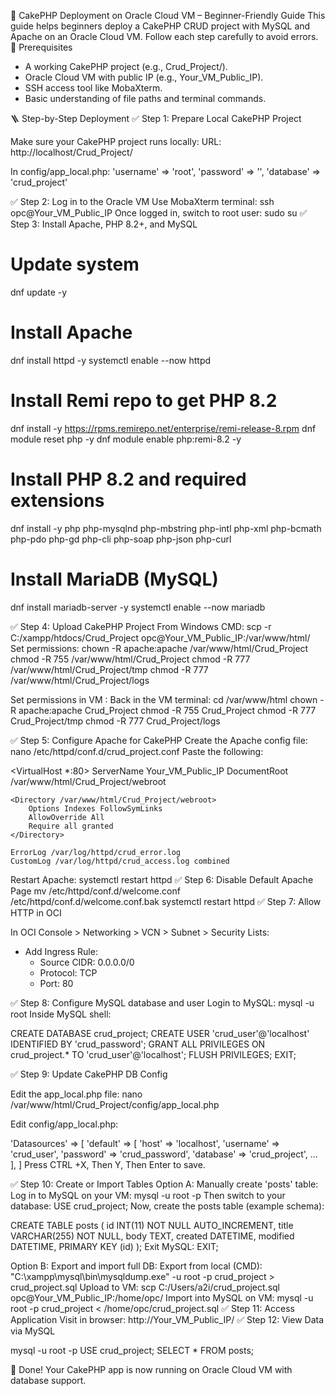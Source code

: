 🍰 CakePHP Deployment on Oracle Cloud VM – Beginner-Friendly Guide
This guide helps beginners deploy a CakePHP CRUD project with MySQL and Apache on an Oracle Cloud VM. Follow each step carefully to avoid errors.
🧾 Prerequisites

- A working CakePHP project (e.g., Crud_Project/).
- Oracle Cloud VM with public IP (e.g., Your_VM_Public_IP).
- SSH access tool like MobaXterm.
- Basic understanding of file paths and terminal commands.

🪜 Step-by-Step Deployment
✅ Step 1: Prepare Local CakePHP Project

Make sure your CakePHP project runs locally:
URL: http://localhost/Crud_Project/

In config/app_local.php:
  'username' => 'root', 
  'password' => '', 
  'database' => 'crud_project' 

✅ Step 2: Log in to the Oracle VM
Use MobaXterm terminal:
ssh opc@Your_VM_Public_IP
 Once logged in, switch to root user:
sudo su
✅ Step 3: Install Apache, PHP 8.2+, and MySQL
# Update system
dnf update -y
# Install Apache
dnf install httpd -y
systemctl enable --now httpd
# Install Remi repo to get PHP 8.2
dnf install -y https://rpms.remirepo.net/enterprise/remi-release-8.rpm 
dnf module reset php -y 
dnf module enable php:remi-8.2 -y 
# Install PHP 8.2 and required extensions
dnf install -y php php-mysqlnd php-mbstring php-intl php-xml php-bcmath php-pdo php-gd php-cli php-soap php-json php-curl
# Install MariaDB (MySQL)
dnf install mariadb-server -y
systemctl enable --now mariadb

✅ Step 4: Upload CakePHP Project
From Windows CMD:
scp -r C:/xampp/htdocs/Crud_Project opc@Your_VM_Public_IP:/var/www/html/
Set permissions:
chown -R apache:apache /var/www/html/Crud_Project
chmod -R 755 /var/www/html/Crud_Project
chmod -R 777 /var/www/html/Crud_Project/tmp
chmod -R 777 /var/www/html/Crud_Project/logs

Set permissions in VM : 
Back in the VM terminal:
cd /var/www/html
chown -R apache:apache Crud_Project
chmod -R 755 Crud_Project
chmod -R 777 Crud_Project/tmp
chmod -R 777 Crud_Project/logs


✅ Step 5: Configure Apache for CakePHP
Create the Apache config file:
nano /etc/httpd/conf.d/crud_project.conf
Paste the following:

<VirtualHost *:80>
    ServerName Your_VM_Public_IP
    DocumentRoot /var/www/html/Crud_Project/webroot

    <Directory /var/www/html/Crud_Project/webroot>
        Options Indexes FollowSymLinks
        AllowOverride All
        Require all granted
    </Directory>

    ErrorLog /var/log/httpd/crud_error.log
    CustomLog /var/log/httpd/crud_access.log combined
</VirtualHost>

Restart Apache:
systemctl restart httpd
✅ Step 6: Disable Default Apache Page
mv /etc/httpd/conf.d/welcome.conf /etc/httpd/conf.d/welcome.conf.bak
systemctl restart httpd
✅ Step 7: Allow HTTP in OCI

In OCI Console > Networking > VCN > Subnet > Security Lists:
- Add Ingress Rule:
  - Source CIDR: 0.0.0.0/0
  - Protocol: TCP
  - Port: 80

✅ Step 8: Configure MySQL database and user
Login to MySQL:
mysql -u root
Inside MySQL shell:

CREATE DATABASE crud_project;
CREATE USER 'crud_user'@'localhost' IDENTIFIED BY 'crud_password';
GRANT ALL PRIVILEGES ON crud_project.* TO 'crud_user'@'localhost';
FLUSH PRIVILEGES;
EXIT;

✅ Step 9: Update CakePHP DB Config

Edit the app_local.php file:
nano /var/www/html/Crud_Project/config/app_local.php

Edit config/app_local.php:

'Datasources' => [
    'default' => [
        'host' => 'localhost',
        'username' => 'crud_user',
        'password' => 'crud_password',
        'database' => 'crud_project',
        ...
    ],
]
Press CTRL +X, Then Y, Then Enter to save. 

✅ Step 10: Create or Import Tables
Option A: Manually create 'posts' table:
Log in to MySQL on your VM:
mysql -u root -p
Then switch to your database:
USE crud_project;
Now, create the posts table (example schema):

CREATE TABLE posts (
  id INT(11) NOT NULL AUTO_INCREMENT,
  title VARCHAR(255) NOT NULL,
  body TEXT,
  created DATETIME,
  modified DATETIME,
  PRIMARY KEY (id)
);
Exit MySQL:
EXIT;


Option B: Export and import full DB:
Export from local (CMD):
"C:\xampp\mysql\bin\mysqldump.exe" -u root -p crud_project > crud_project.sql
Upload to VM:
scp C:/Users/a2i/crud_project.sql opc@Your_VM_Public_IP:/home/opc/
Import into MySQL on VM:
mysql -u root -p crud_project < /home/opc/crud_project.sql
✅ Step 11: Access Application
Visit in browser: http://Your_VM_Public_IP/
✅ Step 12: View Data via MySQL

mysql -u root -p
USE crud_project;
SELECT * FROM posts;

🎉 Done!
Your CakePHP app is now running on Oracle Cloud VM with database support.
